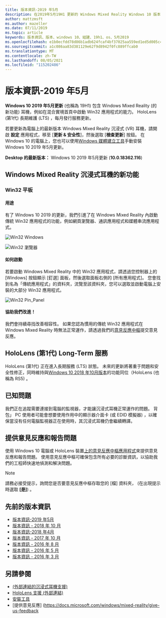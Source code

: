 ```yaml
---
title: 版本資訊-2019 年5月
description: 在2019年5月19H1 更新的 Windows Mixed Reality Windows 10 版本資訊上隨時掌握最新資訊。
author: mattzmsft
ms.author: mazeller
ms.date: 07/11/2019
ms.topic: article
keywords: 版本資訊、版本、windows 10、組建、19h1、os、5月2019
ms.openlocfilehash: e1b0ecfdd78d86b1adb624fcaf4bf37025aa559ed1ed5d005c40dc24f3a784b8
ms.sourcegitcommit: a1c086aa83d381129e62f9d8942f0fc889ffcab0
ms.translationtype: MT
ms.contentlocale: zh-TW
ms.lasthandoff: 08/05/2021
ms.locfileid: "115202486"
---
```

# <a name="release-notes---may-2019"></a>版本資訊-2019 年5月

**Windows 10 2019 年5月更新** (也稱為 19H1) 包含 Windows Mixed Reality (的新功能) 耳機，例如在混合實境首頁中啟動 Win32 應用程式的能力。 HoloLens (第1代) 長期維護 (LTS) ，每月發行服務更新。

若要更新為電腦上的最新版本 Windows Mixed Reality 沉浸式 (VR) 耳機，請開啟 **設定** 應用程式，移至 [**更新 & 安全性**]，然後選取 [**檢查更新**] 按鈕。 在 Windows 10 的電腦上，您也可以使用[Windows 媒體建立工具](https://www.microsoft.com/software-download/windows10)手動安裝 Windows 10 2019 年5月更新。

**Desktop 的最新版本：** Windows 10 2019 年5月更新 (**10.0.18362.116**) <br>

## <a name="new-features-for-windows-mixed-reality-immersive-headsets"></a>Windows Mixed Reality 沉浸式耳機的新功能

### <a name="win32-slates"></a>Win32 平板

#### <a name="what-does-it-do"></a>用途 
有了 Windows 10 2019 的更新，我們引進了在 Windows Mixed Reality 內啟動傳統 Win32 應用程式的功能，例如網頁瀏覽器、通訊應用程式和媒體串流應用程式。 

![Win32 Windows](images/mr-win32-slates-1.png)

![Win32 瀏覽器](images/mr-win32-slates-2.png)

#### <a name="how-to-launch"></a>如何啟動
若要啟動 Windows Mixed Reality 中的 Win32 應用程式，請透過您控制器上的 [Windows] 按鈕顯示 [釘選] 面板，然後選取面板右側的 [所有應用程式]。  您會找到名為「傳統應用程式」的資料夾，流覽至該資料夾，您可以選取並啟動電腦上安裝的大部分 Win32 應用程式。

![Win32 Pin_Panel](images/mr-win32-slates-pinspanel.png)

#### <a name="help-us-improve"></a>協助我們改進！
我們會持續尋找改善相容性。  如果您認為慣用的傳統 Win32 應用程式在 Windows Mixed Reality 時無法正常運作，請透過我們的[意見反應中樞](https://support.microsoft.com//help/4021566/windows-10-send-feedback-to-microsoft-with-feedback-hub)提交意見反應。

## <a name="hololens-1st-gen-long-term-servicing"></a>HoloLens (第1代) Long-Term 服務

HoloLens (第1代) 正在進入長期服務 (LTS) 狀態。 未來的更新將著重于問題和安全性修正，同時維持與[Windows 10 2018 年10月版本](release-notes-october-2018.md)的功能同位（HoloLens (也稱為 RS5) 。 

## <a name="known-issues"></a>已知問題

我們正在追蹤需要連接到電腦的監視器，才能讓沉浸式耳機正常運作的問題。 背包」 PC 使用者可能會想要使用作用中的顯示器介面卡 (或 EDID 模擬器) ，以確保當沒有任何電腦監視器正在使用時，其沉浸式耳機仍會繼續轉譯。 

## <a name="provide-feedback-and-report-issues"></a>提供意見反應和報告問題

使用 Windows 10 電腦或 HoloLens 裝置[上的意見反應中樞應用程式](/windows/mixed-reality/give-us-feedback)來提供意見反應和報告問題。 使用意見反應中樞可確保包含所有必要的診斷資訊，以協助我們的工程師快速地偵測和解決問題。

>[!NOTE]
>請務必接受提示，詢問您是否要意見反應中樞存取您的 [檔] 資料夾， (在出現提示時選取 **[是]**) 。

## <a name="prior-release-notes"></a>先前的版本資訊

* [版本資訊-2019 年5月](release-notes-may-2019.md)
* [版本資訊 - 2018 年 10 月](release-notes-october-2018.md)
* [版本資訊-2018 年4月](release-notes-april-2018.md)
* [版本資訊 - 2017 年 10 月](release-notes-october-2017.md)
* [版本資訊 - 2016 年 8 月](release-notes-august-2016.md)
* [版本資訊 - 2016 年 5 月](release-notes-may-2016.md)
* [版本資訊 - 2016 年 3 月](release-notes-march-2016.md)

## <a name="see-also"></a>另請參閱
* [ (外部連結的沉浸式耳機支援) ](./troubleshooting-windows-mixed-reality.md)
* [HoloLens 支援 (外部連結) ](https://support.microsoft.com/products/hololens)
* [安裝工具](/windows/mixed-reality/develop/install-the-tools)
* [提供意見反應] (https://docs.microsoft.com/windows/mixed-reality/give-us-feedback